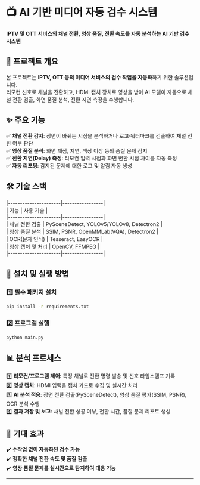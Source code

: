 # 📺 AI 기반 미디어 자동 검수 시스템  

**IPTV 및 OTT 서비스의 채널 전환, 영상 품질, 전환 속도를 자동 분석하는 AI 기반 검수 시스템**  

## 📌 프로젝트 개요  
본 프로젝트는 **IPTV, OTT 등의 미디어 서비스의 검수 작업을 자동화**하기 위한 솔루션입니다.  
리모컨 신호로 채널을 전환하고, HDMI 캡처 장치로 영상을 받아 AI 모델이 자동으로 채널 전환 검출, 화면 품질 분석, 전환 지연 측정을 수행합니다.  

## ✨ 주요 기능  
✅ **채널 전환 감지**: 장면이 바뀌는 시점을 분석하거나 로고·워터마크를 검출하여 채널 전환 여부 판단  
✅ **영상 품질 분석**: 화면 깨짐, 지연, 색상 이상 등의 품질 문제 감지  
✅ **전환 지연(Delay) 측정**: 리모컨 입력 시점과 화면 변환 시점 차이를 자동 측정  
✅ **자동 리포팅**: 감지된 문제에 대한 로그 및 알림 자동 생성  

## 🛠️ 기술 스택  
|----------------------|-----------------|  
| 기능                  | 사용 기술 |  
|----------------------|-----------------|  
| 채널 전환 검출       | PySceneDetect, YOLOv5/YOLOv8, Detectron2 |  
| 영상 품질 분석       | SSIM, PSNR, OpenMMLab(VQA), Detectron2 |  
| OCR(문자 인식)       | Tesseract, EasyOCR |  
| 영상 캡처 및 처리   | OpenCV, FFMPEG |  
|----------------------|-----------------|  

## 🚀 설치 및 실행 방법  

### 1️⃣ **필수 패키지 설치**  
```bash
pip install -r requirements.txt
```

### 2️⃣ **프로그램 실행**  
```bash
python main.py
```

## 📊 분석 프로세스  
1️⃣ **리모컨/프로그램 제어**: 특정 채널로 전환 명령 발송 및 신호 타임스탬프 기록  
2️⃣ **영상 캡처**: HDMI 입력을 캡처 카드로 수집 및 실시간 처리  
3️⃣ **AI 분석 적용**: 장면 전환 검출(PySceneDetect), 영상 품질 평가(SSIM, PSNR), OCR 분석 수행  
4️⃣ **결과 저장 및 보고**: 채널 전환 성공 여부, 전환 시간, 품질 문제 리포트 생성  

## 📢 기대 효과  
✔️ **수작업 없이 자동화된 검수 가능**  
✔️ **정확한 채널 전환 속도 및 품질 검출**  
✔️ **영상 품질 문제를 실시간으로 탐지하여 대응 가능**  

---
